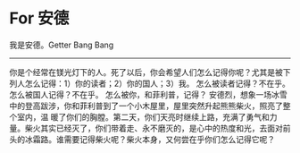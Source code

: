 # For 安德
我是安德。Getter Bang Bang
<hr/>
你是个经常在镁光灯下的人。死了以后，你会希望人们怎么记得你呢？尤其是被下列人怎么记得：1）你的读者；2）你的国人；3）我。 怎么被读者记得？不在乎。 怎么被国人记得？不在乎。 怎么被你，和菲利普，记得？ 安德烈，想象一场冰雪中的登高跋涉，你和菲利普到了一个小木屋里，屋里突然升起熊熊柴火，照亮了整个室内，温 暖了你们的胸膛。第二天，你们天亮时继续上路，充满了勇气和力量。柴火其实已经灭了，你们带着走、永不磨灭的，是心中的热度和光，去面对前头的冰霜路。谁需要记得柴火呢？柴火本身，又何尝在乎你们怎么记得它呢？
